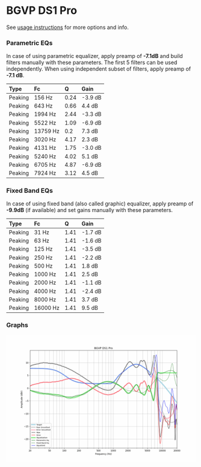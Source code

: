 # BGVP DS1 Pro
See [usage instructions](https://github.com/jaakkopasanen/AutoEq#usage) for more options and info.

### Parametric EQs
In case of using parametric equalizer, apply preamp of **-7.1dB** and build filters manually
with these parameters. The first 5 filters can be used independently.
When using independent subset of filters, apply preamp of **-7.1 dB**.

| Type    | Fc       |    Q | Gain    |
|:--------|:---------|:-----|:--------|
| Peaking | 156 Hz   | 0.24 | -3.9 dB |
| Peaking | 643 Hz   | 0.66 | 4.4 dB  |
| Peaking | 1994 Hz  | 2.44 | -3.3 dB |
| Peaking | 5522 Hz  | 1.09 | -6.9 dB |
| Peaking | 13759 Hz | 0.2  | 7.3 dB  |
| Peaking | 3020 Hz  | 4.17 | 2.3 dB  |
| Peaking | 4131 Hz  | 1.75 | -3.0 dB |
| Peaking | 5240 Hz  | 4.02 | 5.1 dB  |
| Peaking | 6705 Hz  | 4.87 | -6.9 dB |
| Peaking | 7924 Hz  | 3.12 | 4.5 dB  |

### Fixed Band EQs
In case of using fixed band (also called graphic) equalizer, apply preamp of **-9.9dB**
(if available) and set gains manually with these parameters.

| Type    | Fc       |    Q | Gain    |
|:--------|:---------|:-----|:--------|
| Peaking | 31 Hz    | 1.41 | -1.7 dB |
| Peaking | 63 Hz    | 1.41 | -1.6 dB |
| Peaking | 125 Hz   | 1.41 | -3.5 dB |
| Peaking | 250 Hz   | 1.41 | -2.2 dB |
| Peaking | 500 Hz   | 1.41 | 1.8 dB  |
| Peaking | 1000 Hz  | 1.41 | 2.5 dB  |
| Peaking | 2000 Hz  | 1.41 | -1.1 dB |
| Peaking | 4000 Hz  | 1.41 | -2.4 dB |
| Peaking | 8000 Hz  | 1.41 | 3.7 dB  |
| Peaking | 16000 Hz | 1.41 | 9.5 dB  |

### Graphs
![](./BGVP%20DS1%20Pro.png)
